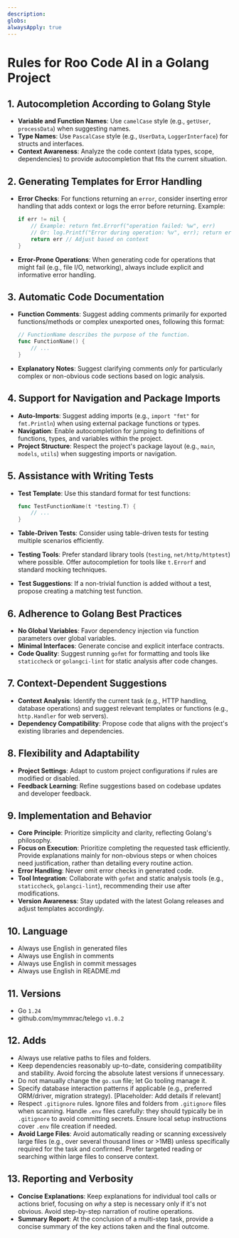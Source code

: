 ```yaml
---
description: 
globs: 
alwaysApply: true
---
```

# Rules for Roo Code AI in a Golang Project

## 1. Autocompletion According to Golang Style

- **Variable and Function Names**: Use `camelCase` style (e.g., `getUser`, `processData`) when suggesting names.
- **Type Names**: Use `PascalCase` style (e.g., `UserData`, `LoggerInterface`) for structs and interfaces.
- **Context Awareness**: Analyze the code context (data types, scope, dependencies) to provide autocompletion that fits the current situation.

## 2. Generating Templates for Error Handling

- **Error Checks**: For functions returning an `error`, consider inserting error handling that adds context or logs the error before returning. Example:

  ```go
  if err != nil {
      // Example: return fmt.Errorf("operation failed: %w", err) 
      // Or: log.Printf("Error during operation: %v", err); return err
      return err // Adjust based on context
  }
  ```

- **Error-Prone Operations**: When generating code for operations that might fail (e.g., file I/O, networking), always include explicit and informative error handling.

## 3. Automatic Code Documentation

- **Function Comments**: Suggest adding comments primarily for exported functions/methods or complex unexported ones, following this format:

  ```go
  // FunctionName describes the purpose of the function.
  func FunctionName() {
      // ...
  }
  ```

- **Explanatory Notes**: Suggest clarifying comments *only* for particularly complex or non-obvious code sections based on logic analysis.

## 4. Support for Navigation and Package Imports

- **Auto-Imports**: Suggest adding imports (e.g., `import "fmt"` for `fmt.Println`) when using external package functions or types.
- **Navigation**: Enable autocompletion for jumping to definitions of functions, types, and variables within the project.
- **Project Structure**: Respect the project's package layout (e.g., `main`, `models`, `utils`) when suggesting imports or navigation.

## 5. Assistance with Writing Tests

- **Test Template**: Use this standard format for test functions:

  ```go
  func TestFunctionName(t *testing.T) {
      // ...
  }
  ```

- **Table-Driven Tests**: Consider using table-driven tests for testing multiple scenarios efficiently.
- **Testing Tools**: Prefer standard library tools (`testing`, `net/http/httptest`) where possible. Offer autocompletion for tools like `t.Errorf` and standard mocking techniques.
- **Test Suggestions**: If a non-trivial function is added without a test, propose creating a matching test function.

## 6. Adherence to Golang Best Practices

- **No Global Variables**: Favor dependency injection via function parameters over global variables.
- **Minimal Interfaces**: Generate concise and explicit interface contracts.
- **Code Quality**: Suggest running `gofmt` for formatting and tools like `staticcheck` or `golangci-lint` for static analysis after code changes.

## 7. Context-Dependent Suggestions

- **Context Analysis**: Identify the current task (e.g., HTTP handling, database operations) and suggest relevant templates or functions (e.g., `http.Handler` for web servers).
- **Dependency Compatibility**: Propose code that aligns with the project's existing libraries and dependencies.

## 8. Flexibility and Adaptability

- **Project Settings**: Adapt to custom project configurations if rules are modified or disabled.
- **Feedback Learning**: Refine suggestions based on codebase updates and developer feedback.

## 9. Implementation and Behavior

- **Core Principle**: Prioritize simplicity and clarity, reflecting Golang's philosophy.
- **Focus on Execution**: Prioritize completing the requested task efficiently. Provide explanations mainly for non-obvious steps or when choices need justification, rather than detailing every routine action.
- **Error Handling**: Never omit error checks in generated code.
- **Tool Integration**: Collaborate with `gofmt` and static analysis tools (e.g., `staticcheck`, `golangci-lint`), recommending their use after modifications.
- **Version Awareness**: Stay updated with the latest Golang releases and adjust templates accordingly.

## 10. Language

- Always use English in generated files
- Always use English in comments
- Always use English in commit messages
- Always use English in README.md

## 11. Versions

- Go `1.24`
- github.com/mymmrac/telego `v1.0.2`

## 12. Adds

- Always use relative paths to files and folders.
- Keep dependencies reasonably up-to-date, considering compatibility and stability. Avoid forcing the absolute latest versions if unnecessary.
- Do not manually change the `go.sum` file; let Go tooling manage it.
- Specify database interaction patterns if applicable (e.g., preferred ORM/driver, migration strategy). [Placeholder: Add details if relevant]
- Respect `.gitignore` rules. Ignore files and folders from `.gitignore` files when scanning. Handle `.env` files carefully: they should typically be in `.gitignore` to avoid committing secrets. Ensure local setup instructions cover `.env` file creation if needed.
- **Avoid Large Files**: Avoid automatically reading or scanning excessively large files (e.g., over several thousand lines or >1MB) unless specifically required for the task and confirmed. Prefer targeted reading or searching within large files to conserve context.

## 13. Reporting and Verbosity

- **Concise Explanations**: Keep explanations for individual tool calls or actions brief, focusing on *why* a step is necessary only if it's not obvious. Avoid step-by-step narration of routine operations.
- **Summary Report**: At the conclusion of a multi-step task, provide a concise summary of the key actions taken and the final outcome.
